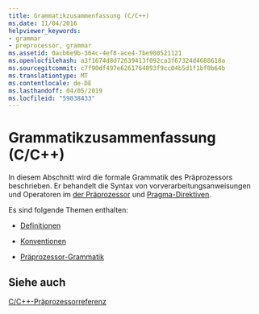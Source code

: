 ```yaml
---
title: Grammatikzusammenfassung (C/C++)
ms.date: 11/04/2016
helpviewer_keywords:
- grammar
- preprocessor, grammar
ms.assetid: 0acb6e9b-364c-4ef8-ace4-7be980521121
ms.openlocfilehash: a3f1674d8d72639413f092ca3f67324d4688618a
ms.sourcegitcommit: c7f90df497e6261764893f9cc04b5d1f1bf0b64b
ms.translationtype: MT
ms.contentlocale: de-DE
ms.lasthandoff: 04/05/2019
ms.locfileid: "59038433"
---
```

# <a name="grammar-summary-cc"></a>Grammatikzusammenfassung (C/C++)
In diesem Abschnitt wird die formale Grammatik des Präprozessors beschrieben. Er behandelt die Syntax von vorverarbeitungsanweisungen und Operatoren im [der Präprozessor](../preprocessor/preprocessor.md) und [Pragma-Direktiven](../preprocessor/pragma-directives-and-the-pragma-keyword.md).

Es sind folgende Themen enthalten:

- [Definitionen](../preprocessor/definitions-for-the-grammar-summary.md)

- [Konventionen](../preprocessor/conventions.md)

- [Präprozessor-Grammatik](../preprocessor/preprocessor-grammar.md)

## <a name="see-also"></a>Siehe auch

[C/C++-Präprozessorreferenz](../preprocessor/c-cpp-preprocessor-reference.md)